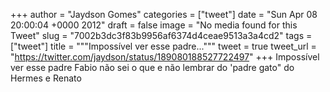 
+++
author = "Jaydson Gomes"
categories = ["tweet"]
date = "Sun Apr 08 20:00:04 +0000 2012"
draft = false
image = "No media found for this Tweet"
slug = "7002b3dc3f83b9956af6374d4ceae9513a3a4cd2"
tags = ["tweet"]
title = """Impossível ver esse padre..."""
tweet = true
tweet_url = "https://twitter.com/jaydson/status/189080188527722497"
+++
Impossível ver esse padre Fabio não sei o que e não lembrar do 'padre gato" do Hermes e Renato
